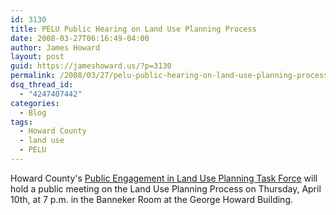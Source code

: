 ```yaml
---
id: 3130
title: PELU Public Hearing on Land Use Planning Process
date: 2008-03-27T06:16:49-04:00
author: James Howard
layout: post
guid: https://jameshoward.us/?p=3130
permalink: /2008/03/27/pelu-public-hearing-on-land-use-planning-process/
dsq_thread_id:
  - "4247407442"
categories:
  - Blog
tags:
  - Howard County
  - land use
  - PELU
---
```

Howard County's [Public Engagement in Land Use Planning Task Force](http://www.co.ho.md.us/CountyCouncil/CC_PELU.htm) will hold a public meeting on the Land Use Planning Process on Thursday, April 10th, at 7 p.m. in the Banneker Room at the George Howard Building.
